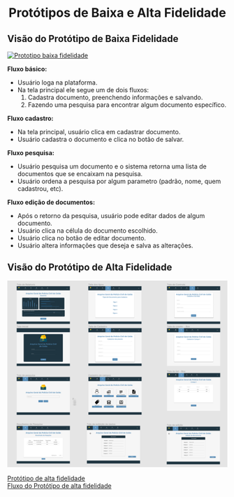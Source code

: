 <h1 style="text-align: center">Protótipos de Baixa e Alta Fidelidade</h1>


## Visão do Protótipo de Baixa Fidelidade
 

[![Prototipo baixa fidelidade](./imagens/prototipo_baixa_fidelidade.png)](./imagens/prototipo_baixa_fidelidade.png)

**Fluxo básico:**  

- Usuário loga na plataforma.    
- Na tela principal ele segue um de dois fluxos:  
  1. Cadastra documento, preenchendo informações e salvando.  
  2. Fazendo uma pesquisa para encontrar algum documento específico.  

**Fluxo cadastro:**  

- Na tela principal, usuário clica em cadastrar documento.  
- Usuário cadastra o documento e clica no botão de salvar.  

**Fluxo pesquisa:**  

- Usuário pesquisa um documento e o sistema retorna uma lista de documentos que se encaixam na pesquisa.  
- Usuário ordena a pesquisa por algum parametro (padrão, nome, quem cadastrou, etc).  

**Fluxo edição de documentos:**  

- Após o retorno da pesquisa, usuário pode editar dados de algum documento.  
- Usuário clica na célula do documento escolhido.  
- Usuário clica no botão de editar documento.  
- Usuário altera informações que deseja e salva as alterações.  

## Visão do Protótipo de Alta Fidelidade
 

[![Protótipo alta fidelidade](prototipo_de_alta_fidelidade.png)](prototipo_de_alta_fidelidade.png)

[Protótipo de alta fidelidade](https://www.figma.com/file/7gywhAH9dCXLf194dcXNn8/SysArq?node-id=0%3A1)  
[Fluxo do Protótipo de alta fidelidade](https://www.figma.com/proto/7gywhAH9dCXLf194dcXNn8/SysArq?node-id=14%3A7&scaling=scale-down&page-id=0%3A1&starting-point-node-id=14%3A7)
